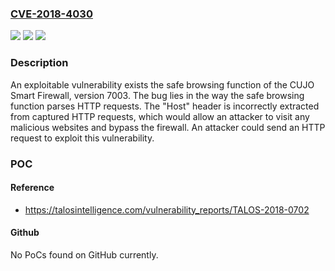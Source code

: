 ### [CVE-2018-4030](https://cve.mitre.org/cgi-bin/cvename.cgi?name=CVE-2018-4030)
![](https://img.shields.io/static/v1?label=Product&message=CUJO&color=blue)
![](https://img.shields.io/static/v1?label=Version&message=CUJO%20Smart%20Firewall%20-%20Firmware%20version%207003%20&color=brightgreen)
![](https://img.shields.io/static/v1?label=Vulnerability&message='HTTP%20Request%20Smuggling&color=brightgreen)

### Description

An exploitable vulnerability exists the safe browsing function of the CUJO Smart Firewall, version 7003. The bug lies in the way the safe browsing function parses HTTP requests. The "Host" header is incorrectly extracted from captured HTTP requests, which would allow an attacker to visit any malicious websites and bypass the firewall. An attacker could send an HTTP request to exploit this vulnerability.

### POC

#### Reference
- https://talosintelligence.com/vulnerability_reports/TALOS-2018-0702

#### Github
No PoCs found on GitHub currently.


